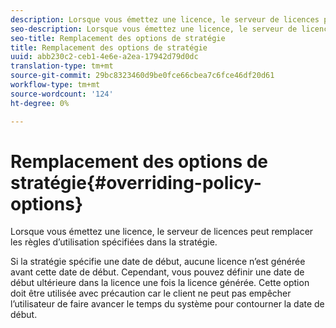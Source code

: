 ```yaml
---
description: Lorsque vous émettez une licence, le serveur de licences peut remplacer les règles d’utilisation spécifiées dans la stratégie.
seo-description: Lorsque vous émettez une licence, le serveur de licences peut remplacer les règles d’utilisation spécifiées dans la stratégie.
seo-title: Remplacement des options de stratégie
title: Remplacement des options de stratégie
uuid: abb230c2-ceb1-4e6e-a2ea-17942d79d0dc
translation-type: tm+mt
source-git-commit: 29bc8323460d9be0fce66cbea7c6fce46df20d61
workflow-type: tm+mt
source-wordcount: '124'
ht-degree: 0%

---
```



# Remplacement des options de stratégie{#overriding-policy-options}

Lorsque vous émettez une licence, le serveur de licences peut remplacer les règles d’utilisation spécifiées dans la stratégie.

Si la stratégie spécifie une date de début, aucune licence n’est générée avant cette date de début. Cependant, vous pouvez définir une date de début ultérieure dans la licence une fois la licence générée. Cette option doit être utilisée avec précaution car le client ne peut pas empêcher l’utilisateur de faire avancer le temps du système pour contourner la date de début.
